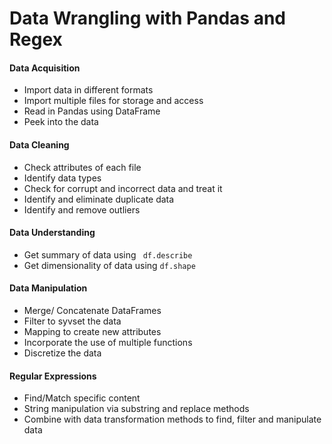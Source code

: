 # Data Wrangling with Pandas and Regex

#### Data Acquisition ####
* Import data in different formats
* Import multiple files for storage and access
* Read in Pandas using DataFrame
* Peek into the data

#### Data Cleaning ####
* Check attributes of each file
* Identify data types
* Check for corrupt and incorrect data and treat it
* Identify and eliminate duplicate data
* Identify and remove outliers


#### Data Understanding ####
* Get summary of data using ` df.describe`
* Get dimensionality of data using `df.shape`

#### Data Manipulation ####
* Merge/ Concatenate DataFrames
* Filter to syvset the data
* Mapping to create new attributes
* Incorporate the use of multiple functions
* Discretize the data

#### Regular Expressions ####
* Find/Match specific content
* String manipulation via substring and replace methods
* Combine with data transformation methods to find, filter and manipulate data
